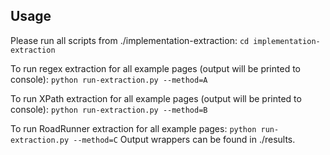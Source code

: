 ## Usage

Please run all scripts from ./implementation-extraction:
`cd implementation-extraction`

To run regex extraction for all example pages (output will be printed to console):
`python run-extraction.py --method=A`

To run XPath extraction for all example pages (output will be printed to console):
`python run-extraction.py --method=B`

To run RoadRunner extraction for all example pages:
`python run-extraction.py --method=C`
Output wrappers can be found in ./results.